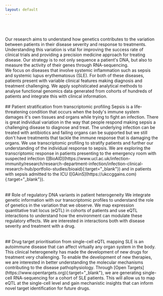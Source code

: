 ```yaml
---
layout: default
---
```

<br>
<br>
<br>
Our research aims to understand how genetics contributes to the variation between patients in their disease severity and response to treatments. Understanding this variation is vital for improving the success rate of clinical trials and providing a precision medicine approach for treating disease. Our strategy is to not only sequence a patient's DNA, but also to measure the activity of their genes through RNA-sequencing.  
<br>
We focus on diseases that involve systemic inflammation such as sepsis and systemic lupus erythematosus (SLE). For both of these diseases, patients present with variable clinical features making diagnosis and treatment challenging. We apply sophisticated analytical methods to analyse functional genomics data generated from cohorts of hundreds of patients and integrate this with clinical information.
<br>
<br>
## Patient stratification from transcriptomic profiling
Sepsis is a life-threatening condition that occurs when the body's immune system damages it's own tissues and organs while trying to fight an infection. There is great individual variation in the way that people respond making sepsis a challenging disease to diagnose and treat. The underlying infection can be treated with antibiotics and failing organs can be supported but we still don't have treatments that tackle the immune response that is damaging the organs. We use transcriptomic profiling to stratify patients and further our understanding of the individual response to sepsis. We are exploring the transcriptomic response in patients presenting to the emergency room with suspected infection ([BioAID](https://www.ucl.ac.uk/infection-immunity/research/research-department-infection/infection-clinical-research-hub/portfolio-studies/bioaid){:target="_blank"}) and in patients with sepsis admitted to the ICU ([GAinS](https://ukccggains.com){:target="_blank"}).
<br>
<br>
<br>
## Role of regulatory DNA variants in patient heterogeneity
We integrate genetic information with our transcriptomic profiles to understand the role of genetics in the variation that we observe. We map expression quantitative trait locus (eQTL) in cohorts of patients and use eQTL interactions to understand how the environment can modulate these regulatory effects. We are interested in interactions both with disease severity and treatment with a drug.
<br>
<br>
<br>
## Drug target prioritisation from single-cell eQTL mapping
SLE is an autoimmune disease that can affect virtually any organ system in the body. This clinical heterogeneity has made the development of new drugs for treatment very challenging. To enable the development of new therapies, we are interested in better understanding the molecular mechanisms contributing to the disease pathophysiology. Through [Open Targets](https://www.opentargets.org){:target="_blank"}, we are generating single-cell RNA-sequencing for a cohort of SLE patients. This will allow us to map eQTL at the single-cell level and gain mechanistic insights that can inform novel target identification for future drugs.
